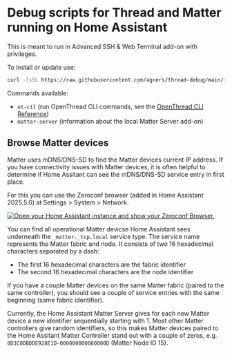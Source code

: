 # Debug scripts for Thread and Matter running on Home Assistant

This is meant to run in Advanced SSH & Web Terminal add-on with privileges.

To install or update use:
```sh
curl -fsSL https://raw.githubusercontent.com/agners/thread-debug/main/install.sh | sh
```

Commands available:
- `ot-ctl` (run OpenThread CLI commands, see the [OpenThread CLI
  Reference](https://github.com/openthread/openthread/blob/main/src/cli/README.md))
- `matter-server` (information about the local Matter Server add-on)

## Browse Matter devices

Matter uses mDNS/DNS-SD to find the Matter devices current IP address. If you
have connectivity issues with Matter devices, it is often helpful to determine
if Home Assitant can see the mDNS/DNS-SD service entry in first place.

For this you can use the Zeroconf browser (added in Home Assistant 2025.5.0) at
Settings > System > Network.

[![Open your Home Assistant instance and show your Zeroconf
Browser.](https://my.home-assistant.io/badges/config_zeroconf.svg)](https://my.home-assistant.io/redirect/config_zeroconf/)

You can find all operational Matter devicse Home Assistant sees underneath the
`_matter._tcp.local` service type. The service name represents the Matter fabric
and node. It consists of two 16 hexadecimal characters separated by a dash:

- The first 16 hexadecimal characters are the fabric identifier
- The second 16 hexadecimal characters are the node identifier

If you have a couple Matter devices on the same Matter fabric (paired to the
same controller), you should see a couple of service entries with the same
beginning (same fabric identifier).

Currently, the Home Assistant Matter Server gives for each new Matter device a
new identifier sequentially starting with 1. Most other Matter controllers give
random identifiers, so this makes Matter devices paired to the Home Assitant
Matter Controller stand out with a couple of zeros, e.g.
`0D3C0DBDDE928E1D-000000000000000D` (Matter Node ID 15).


